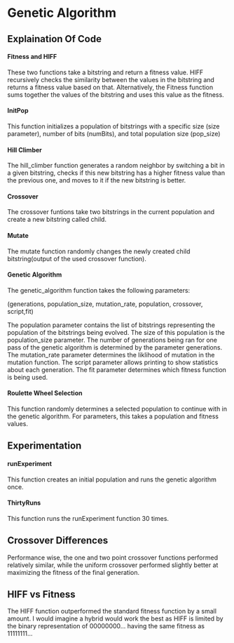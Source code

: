 # Genetic Algorithm

## Explaination Of Code

#### Fitness and HIFF
These two functions take a bitstring and return a fitness value. HIFF recursively checks the similarity between the values in the bitstring and returns a fitness value based on that. Alternatively, the Fitness function sums together the values of the bitstring and uses this value as the fitness. 

#### InitPop
This function initializes a population of bitstrings with a specific size (size parameter), number of bits (numBits), and total population size (pop_size)

#### Hill Climber
The hill_climber function generates a random neighbor by switching a bit in a given bitstring, checks if this new bitstring has a higher fitness value than the previous one, and moves to it if the new bitstring is better.

#### Crossover
The crossover funtions take two bitstrings in the current population and create a new bitstring called child. 

#### Mutate
The mutate function randomly changes the newly created child bitstring(output of the used crossover function). 

#### Genetic Algorithm
The genetic_algorithm function takes the following parameters:

(generations, population_size, mutation_rate, population, crossover, script,fit)


The population parameter contains the list of bitstrings representing the population of the bitstrings being evolved. The size of this population is the population_size parameter. The number of generations being ran for one pass of the genetic algorithm is determined by the parameter generations. The mutation_rate parameter determines the liklihood of mutation in the mutation function. The script parameter allows printing to show statistics about each generation. The fit parameter determines which fitness function is being used. 

#### Roulette Wheel Selection

This function randomly determines a selected population to continue with in the genetic algorithm. For parameters, this takes a population and fitness values. 

## Experimentation

#### runExperiment
This function creates an initial population and runs the genetic algorithm once. 

#### ThirtyRuns
This function runs the runExperiment function 30 times. 

## Crossover Differences

Performance wise, the one and two point crossover functions performed relatively similar, while the uniform crossover performed slightly better at maximizing the fitness of the final generation. 

## HIFF vs Fitness

The HIFF function outperformed the standard fitness function by a small amount. I would imagine a hybrid would work the best as HIFF is limited by the binary representation of 00000000... having the same fitness as 11111111...
